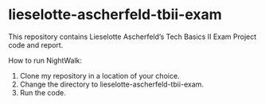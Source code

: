 # lieselotte-ascherfeld-tbii-exam

This repository contains Lieselotte Ascherfeld’s Tech Basics II Exam Project code and report.

How to run NightWalk: 

1. Clone my repository in a location of your choice.
2. Change the directory to lieselotte-ascherfeld-tbii-exam.
3. Run the code.
